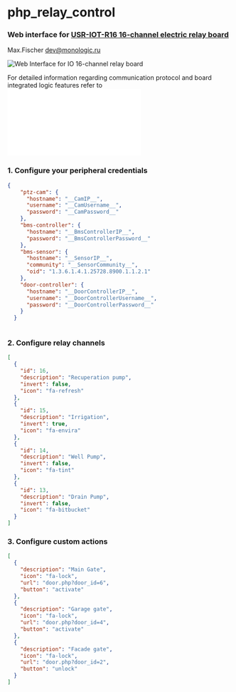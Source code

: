 # php_relay_control
### Web interface for [USR-IOT-R16 16-channel electric relay board](https://www.amazon.in/USR-IOT-USR-R16-T-Industrial-Interface/dp/B01DEVRUNG)
Max.Fischer dev@monologic.ru


![Web Interface for IO 16-channel relay board](/io-web-board.png?raw=true "Web interface - IO board")

For detailed information regarding communication protocol and board integrated logic features refer to ![GPIO Controller command protocol](/PROTO.md "GPIO Protocol description")

### 1. Configure your peripheral credentials
```json
{
    "ptz-cam": {
      "hostname": "__CamIP__",
      "username": "__CamUsername__",
      "password": "__CamPassword__"
    },
    "bms-controller": {
      "hostname": "__BmsControllerIP__",
      "password": "__BmsControllerPassword__"
    },
    "bms-sensor": {
      "hostname": "__SensorIP__",
      "community": "__SensorCommunity__",
      "oid": "1.3.6.1.4.1.25728.8900.1.1.2.1"
    },
    "door-controller": {
      "hostname": "__DoorControllerIP__",
      "username": "__DoorControllerUsername__",
      "password": "__DoorControllerPassword__"
    }
  }
  
```

### 2. Configure relay channels
```json
[
  {
    "id": 16,
    "description": "Recuperation pump",
    "invert": false,
    "icon": "fa-refresh"
  },
  {
    "id": 15,
    "description": "Irrigation",
    "invert": true,
    "icon": "fa-envira"
  },
  {
    "id": 14,
    "description": "Well Pump",
    "invert": false,
    "icon": "fa-tint"
  },
  {
    "id": 13,
    "description": "Drain Pump",
    "invert": false,
    "icon": "fa-bitbucket"
  }
]


```

### 3. Configure custom actions
```json
[
  {
    "description": "Main Gate",
    "icon": "fa-lock",
    "url": "door.php?door_id=6",
    "button": "activate"
  },
  {
    "description": "Garage gate",
    "icon": "fa-lock",
    "url": "door.php?door_id=4",
    "button": "activate"
  },
  {
    "description": "Facade gate",
    "icon": "fa-lock",
    "url": "door.php?door_id=2",
    "button": "unlock"
  }
]
```
